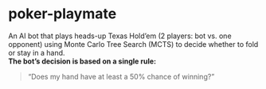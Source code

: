 # poker-playmate

An AI bot that plays heads-up Texas Hold’em (2 players: bot vs. one opponent) using Monte Carlo Tree Search (MCTS) to decide whether to fold or stay in a hand.  
**The bot’s decision is based on a single rule:**  
    
> “Does my hand have at least a 50% chance of winning?”
